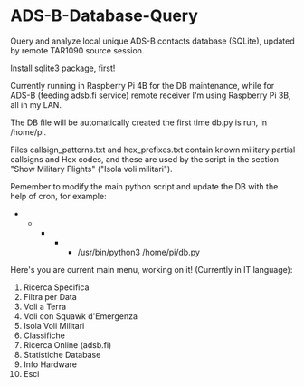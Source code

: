 # ADS-B-Database-Query
Query and analyze local unique ADS-B contacts database (SQLite), updated by remote TAR1090 source session.

Install sqlite3 package, first! 

Currently running in Raspberry Pi 4B for the DB maintenance, while for ADS-B (feeding adsb.fi service) remote receiver I'm using Raspberry Pi 3B, all in my LAN. 

The DB file will be automatically created the first time db.py is run, in /home/pi. 

Files callsign_patterns.txt and hex_prefixes.txt contain known military partial callsigns and Hex codes, and these are used by the script in the section "Show Military Flights" ("Isola voli militari").

Remember to modify the main python script and update the DB with the help of cron, for example:

* * * * * /usr/bin/python3 /home/pi/db.py

Here's you are current main menu, working on it! (Currently in IT language):

1. Ricerca Specifica
2. Filtra per Data
3. Voli a Terra
4. Voli con Squawk d'Emergenza
5. Isola Voli Militari
6. Classifiche
7. Ricerca Online (adsb.fi)
8. Statistiche Database
9. Info Hardware
0. Esci

